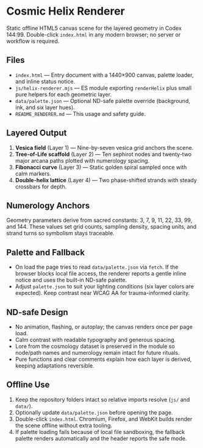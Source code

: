 # Cosmic Helix Renderer

Static offline HTML5 canvas scene for the layered geometry in Codex 144:99.
Double-click `index.html` in any modern browser; no server or workflow is
required.

## Files
- `index.html` — Entry document with a 1440×900 canvas, palette loader, and
  inline status notice.
- `js/helix-renderer.mjs` — ES module exporting `renderHelix` plus small pure
  helpers for each geometric layer.
- `data/palette.json` — Optional ND-safe palette override (background, ink, and
  six layer hues).
- `README_RENDERER.md` — This usage and safety guide.

## Layered Output
1. **Vesica field** (Layer 1) — Nine-by-seven vesica grid anchors the scene.
2. **Tree-of-Life scaffold** (Layer 2) — Ten sephirot nodes and twenty-two major
   arcana paths plotted with numerology spacing.
3. **Fibonacci curve** (Layer 3) — Static golden spiral sampled once with calm
   markers.
4. **Double-helix lattice** (Layer 4) — Two phase-shifted strands with steady
   crossbars for depth.

## Numerology Anchors
Geometry parameters derive from sacred constants: 3, 7, 9, 11, 22, 33, 99, and
144. These values set grid counts, sampling density, spacing units, and strand
turns so symbolism stays traceable.

## Palette and Fallback
- On load the page tries to read `data/palette.json` via `fetch`. If the browser
  blocks local file access, the renderer reports a gentle inline notice and uses
  the built-in ND-safe palette.
- Adjust `palette.json` to suit your lighting conditions (six layer colors are
  expected). Keep contrast near WCAG AA for trauma-informed clarity.

## ND-safe Design
- No animation, flashing, or autoplay; the canvas renders once per page load.
- Calm contrast with readable typography and generous spacing.
- Lore from the cosmology dataset is preserved in the module so node/path names
  and numerology remain intact for future rituals.
- Pure functions and clear comments explain how each layer is derived, keeping
  adaptations reversible.

## Offline Use
1. Keep the repository folders intact so relative imports resolve (`js/` and
   `data/`).
2. Optionally update `data/palette.json` before opening the page.
3. Double-click `index.html`. Chromium, Firefox, and WebKit builds render the
   scene offline without extra tooling.
4. If palette loading fails because of local file sandboxing, the fallback
   palette renders automatically and the header reports the safe mode.
